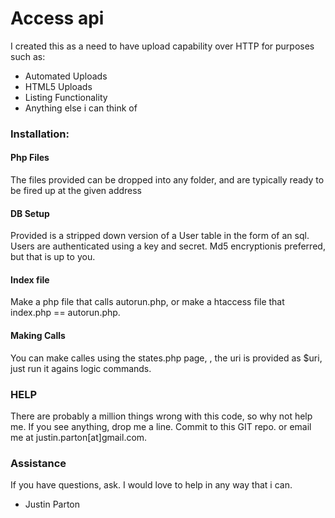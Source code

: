 Access api
===

I created this as a need to have upload capability over HTTP for purposes such as:

<ul>
  <li> Automated Uploads</li>
  <li> HTML5 Uploads</li>
  <li> Listing Functionality</li>
  <li> Anything else i can think of</li>
</ul>

<h3>Installation:</h3>

 <h4>Php Files</h4>
The files provided can be dropped into any folder, and are typically ready to be fired up at the given address

 <h4>DB Setup</h4>
 Provided is a stripped down version of a User table in the form of an sql. Users are authenticated using a key
 and secret. Md5 encryptionis preferred, but that is up to you.

 <h4>Index file</h4>
 Make a php file that calls autorun.php, or make a htaccess file that index.php == autorun.php. 
 
 <h4>Making Calls</h4>
 You can make calles using the states.php page, , the uri is provided as $uri, just run it agains logic commands.

<h3>HELP</h3>
 There are probably a million things wrong with this code, so why not help me. If you see anything, drop me a line.
 Commit to this GIT repo. or email me at justin.parton[at]gmail.com.
 
<h3>Assistance</h3>
 If you have questions, ask. I would love to help in any way that i can.
 
 - Justin Parton
